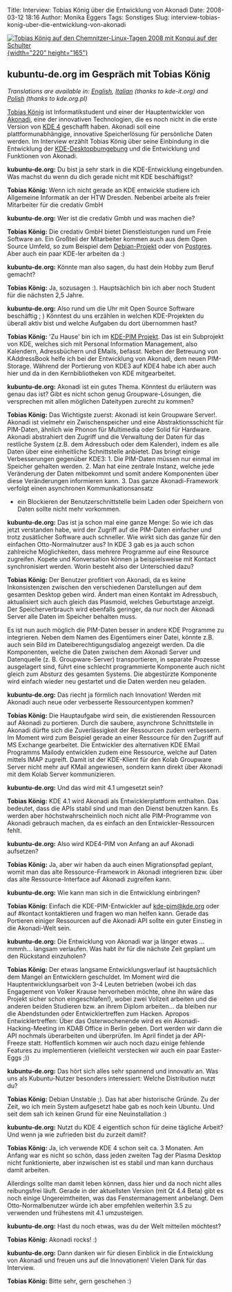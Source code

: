 Title: Interview: Tobias König über die Entwicklung von Akonadi
Date: 2008-03-12 18:16
Author: Monika Eggers
Tags: Sonstiges
Slug: interview-tobias-konig-uber-die-entwicklung-von-akonadi

[![Tobias König auf den Chemnitzer-Linux-Tagen 2008 mit Konqui auf der
Schulter](http://wiki.kubuntu-de.org/images/Tobias_Koenig_CLT-2008-klein.jpg){width="220"
height="165"}](http://wiki.kubuntu-de.org/images/Tobias_Koenig_CLT-2008.jpg)


<h2>
<span class="mw-headline">kubuntu-de.org im Gespräch mit Tobias König  



</span>

</h2>

*Translations are available in:
[English](http://www.kubuntu-de.org/english/interview-tobias-k-nig-about-development-akonadi),
[Italian](http://www.kde-it.org/news.php?extend.183) (thanks to
kde-it.org) and
[Polish](http://www.kde.org.pl/Wywiady/Tobias_K%C3%B6nig_o_rozwoju_Akonadi)
(thanks to kde.org.pl)*


[Tobias
König](http://tokoe-kde.blogspot.com/ "http://tokoe-kde.blogspot.com/") ist Informatikstudent und einer der Hauptentwickler von
[Akonadi](http://kdepim.kde.org/akonadi/ "http://kdepim.kde.org/akonadi/"), eine der innovativen Technologien, die es noch nicht in die
erste Version von [KDE
4](../../../../nachrichten/software/kde/kde-4-0-mit-kubuntu-paketen-erschienen "http://www.kubuntu-de.org/nachrichten/software/kde/kde-4-0-mit-kubuntu-paketen-erschienen") geschafft haben. Akonadi soll eine plattformunabhängige,
innovative Speicherlösung für persönliche Daten werden. Im Interview
erzählt Tobias König über seine Einbindung in die Entwicklung der
[KDE-Desktopbumgebung](http://www.kde.de/ "http://www.kde.de") und die Entwicklung und Funktionen von Akonadi.


**kubuntu-de.org:** Du bist ja sehr stark in die KDE-Entwicklung
eingebunden. Was machst du wenn du dich gerade nicht mit KDE
beschäftigst?


**Tobias König:** Wenn ich nicht gerade an KDE entwickle studiere ich
Allgemeine Informatik an der HTW Dresden. Nebenbei arbeite als freier
Mitarbeiter für die credativ GmbH


<!--break--><!--break-->

**kubuntu-de.org:** Wer ist die credativ Gmbh und was machen die?


**Tobias König:** Die credativ GmbH bietet Dienstleistungen rund um
Freie Software an. Ein Großteil der Mitarbeiter kommen auch aus dem Open
Source Umfeld, so zum Beispiel dem
[Debian-Projekt](http://www.debian.org/ "http://www.debian.org/") oder von
[Postgres](http://www.postgresql.org/ "http://www.postgresql.org/"). Aber auch ein paar KDE-ler arbeiten da :)


**kubuntu-de.org:** Könnte man also sagen, du hast dein Hobby zum Beruf
gemacht?


**Tobias König:** Ja, sozusagen :). Hauptsächlich bin ich aber noch
Student für die nächsten 2,5 Jahre.


**kubuntu-de.org:** Also rund um die Uhr mit Open Source Software
beschäftig ; ) Könntest du uns erzählen in welchen KDE-Projekten du
überall aktiv bist und welche Aufgaben du dort übernommen hast?


**Tobias König:** 'Zu Hause' bin ich im [KDE-PIM
Projekt](http://kdepim.kde.org/ "http://kdepim.kde.org"). Das ist ein Subprojekt von KDE, welches sich mit Personal
Information Management, also Kalendern, Adressbüchern und EMails,
befasst. Neben der Betreuung von KAddressBook helfe ich bei der
Entwicklung von Akonadi, dem neuen PIM-Storage. Während der Portierung
von KDE3 auf KDE4 habe ich aber auch hier und da in den Kernbibliotheken
von KDE mitgearbeitet.


**kubuntu-de.org:** Akonadi ist ein gutes Thema. Könntest du erläutern
was genau das ist? Gibt es nicht schon genug Groupware-Lösungen, die
versprechen mit allen möglichen Dateitypen zurecht zu kommen?


**Tobias König:** Das Wichtigste zuerst: Akonadi ist kein Groupware
Server!. Akonadi ist vielmehr ein Zwischenspeicher und eine
Abstraktionsschicht für PIM-Daten, ähnlich wie Phonon für Multimedia
oder Solid für Hardware. Akonadi abstrahiert den Zugriff und die
Verwaltung der Daten für das restliche System (z.B. dem Adressbuch oder
dem Kalender), indem es alle Daten über eine einheitliche Schnittstelle
anbietet. Das bringt einige Verbesserungen gegenüber KDE3: 1. Die
PIM-Daten müssen nur einmal im Speicher gehalten werden. 2. Man hat eine
zentrale Instanz, welche jede Veränderung der Daten mitbekommt und somit
andere Komponenten über diese Veränderungen informieren kann. 3. Das
ganze Akonadi-Framework verfolgt einen asynchronen Kommunikationsansatz
- ein Blockieren der Benutzerschnittstelle beim Laden oder Speichern von
Daten sollte nicht mehr vorkommen.


**kubuntu-de.org:** Das ist ja schon mal eine ganze Menge: So wie ich
das jetzt verstanden habe, wird der Zugriff auf die PIM-Daten einfacher
und trotz zusätlicher Software auch schneller. Wie wirkt sich das ganze
für den einfachen Otto-Normalnutzer aus? In KDE 3 gab es ja auch schon
zahlreiche Möglichkeiten, dass mehrere Programme auf eine Resource
zugreifen. Kopete und Konversation können ja beispielsweise mit Kontact
synchronisiert werden. Worin besteht also der Unterschied dazu?


**Tobias König:** Der Benutzer profitiert von Akonadi, da es keine
Inkonsistenzen zwischen den verschiedenen Darstellungen auf dem gesamten
Desktop geben wird. Ändert man einen Kontakt im Adressbuch, aktualisiert
sich auch gleich das Plasmoid, welches Geburtstage anzeigt. Der
Speicherverbrauch wird ebenfalls geringer, da nur noch der Akonadi
Server alle Daten im Speicher behalten muss.


Es ist nun auch möglich die PIM-Daten besser in andere KDE Programme zu
integrieren. Neben dem Namen des Eigentümers einer Datei, könnte z.B.
auch sein Bild im Dateiberechtigungsdialog angezeigt werden. Da die
Komponenten, welche die Daten zwischen dem Akonadi Server und
Datenquelle (z. B. Groupware-Server) transportieren, in separate
Prozesse ausgelagert sind, führt eine schlecht programmierte Komponente
auch nicht gleich zum Absturz des gesamten Systems. Die abgestürzte
Komponente wird einfach wieder neu gestartet und die Daten werden neu
geladen.


**kubuntu-de.org:** Das riecht ja förmlich nach Innovation! Werden mit
Akonadi auch neue oder verbesserte Ressourcentypen kommen?


**Tobias König:** Die Hauptaufgabe wird sein, die existierenden
Ressourcen auf Akonadi zu portieren. Durch die saubere, asynchrone
Schnittstelle in Akonadi dürfte sich die Zuverlässigkeit der Ressourcen
zudem verbessern. Im Moment wird zum Beispiel gerade an einer Ressource
für den Zugriff auf MS Exchange gearbeitet. Die Entwickler des
alternativen KDE EMail Programms Mailody entwicklen zudem eine
Ressource, welche auf Daten mittels IMAP zugreift. Damit ist der
KDE-Klient für den Kolab Groupware Server nicht mehr auf KMail
angewiesen, sondern kann direkt über Akonadi mit dem Kolab Server
kommunizieren.


**kubuntu-de.org:** Und das wird mit 4.1 umgesetzt sein?


**Tobias König:** KDE 4.1 wird Akonadi als Entwicklerplattform
enthalten. Das bedeutet, dass die APIs stabil sind und man den Dienst
benutzen kann. Es werden aber höchstwahrscheinlich noch nicht alle
PIM-Programme von Akonadi gebrauch machen, da es einfach an den
Entwickler-Ressourcen fehlt.


**kubuntu-de.org:** Also wird KDE4-PIM von Anfang an auf Akonadi
aufsetzen?


**Tobias König:** Ja, aber wir haben da auch einen Migrationspfad
geplant, womit man das alte Ressource-Framework in Akonadi integrieren
bzw. über das alte Ressource-Interface auf Akonadi zugreifen kann.


**kubuntu-de.org:** Wie kann man sich in die Entwicklung einbringen?


**Tobias König:** Einfach die KDE-PIM-Entwickler auf <kde-pim@kde.org>
oder auf \#kontact kontaktieren und fragen wo man helfen kann. Gerade
das Portieren einiger Ressourcen auf die Akonadi API sollte ein guter
Einstieg in die Akonadi-Welt sein.


**kubuntu-de.org:** Die Entwicklung von Akonadi war ja länger etwas ...
mmmh... langsam verlaufen. Was habt ihr für die nächste Zeit geplant um
den Rückstand einzuholen?


**Tobias König:** Der etwas langsame Entwicklungsverlauf ist
hauptsächlich dem Mangel an Entwicklern geschuldet. Im Moment wird die
Hauptentwicklungsarbeit von 3-4 Leuten betrieben (wobei ich das
Engagement von Volker Krause hervorheben möchte, ohne ihn wäre das
Projekt sicher schon eingeschlafen!), wobei zwei Vollzeit arbeiten und
die anderen beiden Studieren bzw. an ihrem Diplom arbeiten... da bleiben
nur die Abendstunden oder Entwicklertreffen zum Hacken. Apropos
Entwicklertreffen: Über das Osterwochenende wird es ein
Akonadi-Hacking-Meeting im KDAB Office in Berlin geben. Dort werden wir
dann die API nochmals überarbeiten und überprüfen. Im April findet ja
der API-Freeze statt. Hoffentlich kommen wir auch noch dazu einige
fehlende Features zu implementieren (vielleicht verstecken wir auch ein
paar Easter-Eggs ;))


**kubuntu-de.org:** Das hört sich alles sehr spannend und innovativ an.
Was uns als Kubuntu-Nutzer besonders interessiert: Welche Distribution
nutzt du?


**Tobias König:** Debian Unstable ;). Das hat aber historische Gründe.
Zu der Zeit, wo ich mein System aufgesetzt habe gab es noch kein Ubuntu.
Und seit dem sah ich keinen Grund für eine Neuinstallation :)


**kubuntu-de.org:** Nutzt du KDE 4 eigentlich schon für deine tägliche
Arbeit? Und wenn ja wie zufrieden bist du zurzeit damit?


**Tobias König:** Ja, ich verwende KDE 4 schon seit ca. 3 Monaten. Am
Anfang war es nicht so schön, dass jeden zweiten Tag der Plasma Desktop
nicht funktionierte, aber inzwischen ist es stabil und man kann durchaus
damit arbeiten.


Allerdings sollte man damit leben können, dass hier und da noch nicht
alles reibungsfrei läuft. Gerade in der aktuellsten Version (mit Qt 4.4
Beta) gibt es noch einige Ungereimtheiten, was das Fenstermanagement
anbelangt. Dem Otto-Normalbenutzer würde ich aber empfehlen weiterhin
3.5 zu verwenden und frühestens mit 4.1 umzusteigen.


**kubuntu-de.org:** Hast du noch etwas, was du der Welt mitteilen
möchtest?


**Tobias König:** Akonadi rocks! :)


**kubuntu-de.org:** Dann danken wir für diesen Einblick in die
Entwicklung von Akonadi und freuen uns auf die Innovationen! Vielen Dank
für das Interview.


**Tobias König:** Bitte sehr, gern geschehen :)



